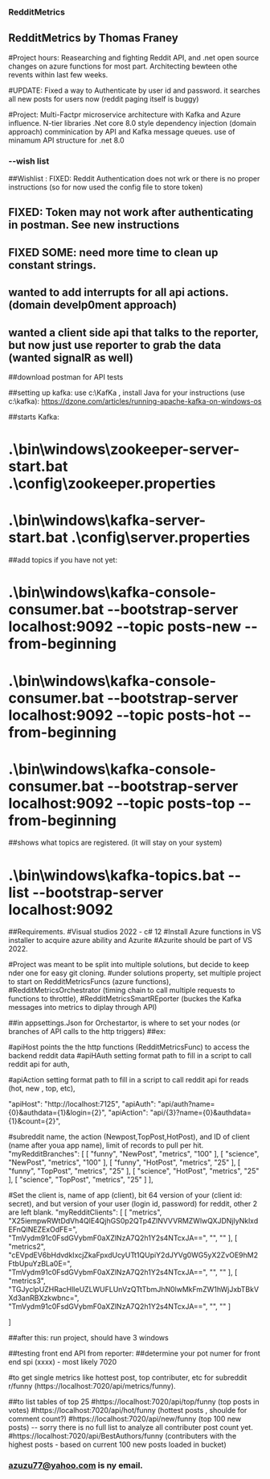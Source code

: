 ### RedditMetrics
## RedditMetrics by Thomas Franey


#Project hours: Reasearching and fighting Reddit API, and .net open source changes on azure functions for most part.
               Architecting bewteen othe revents within last few weeks.

#UPDATE: Fixed a way to Authenticate by user id and password. it searches all new posts for users now (reddit paging itself is buggy)
 


#Project: 
          Multi-Factpr microservice architecture with Kafka and Azure influence. N-tier libraries
         .Net core 8.0 style dependency injection (domain approach)
          comminication by API and Kafka message queues.
          use of minamum API structure for .net 8.0



### --wish list 

##Wishlist : FIXED: Reddit Authentication does not wrk or there is no proper instructions (so for now used the config file to store token) 
##          FIXED: Token may not work after authenticating in postman. See new instructions
##          FIXED SOME: need more time to clean up constant strings.
##          wanted to add interrupts for all api actions. (domain develp0ment approach)
##          wanted a client side api that talks to the reporter, but now just use reporter to grab the data (wanted signalR as well)

           


##download postman for API tests


##setting up kafka: use c:\KafKa , install Java
for your instructions (use c:\kafka): https://dzone.com/articles/running-apache-kafka-on-windows-os

##starts Kafka:
# .\bin\windows\zookeeper-server-start.bat .\config\zookeeper.properties

# .\bin\windows\kafka-server-start.bat .\config\server.properties

##add topics if you have not yet:
# .\bin\windows\kafka-console-consumer.bat --bootstrap-server localhost:9092 --topic posts-new --from-beginning  
# .\bin\windows\kafka-console-consumer.bat --bootstrap-server localhost:9092 --topic posts-hot --from-beginning 
# .\bin\windows\kafka-console-consumer.bat --bootstrap-server localhost:9092 --topic posts-top --from-beginning 

##shows what topics are registered. (it will stay on your system)
# .\bin\windows\kafka-topics.bat --list --bootstrap-server localhost:9092


##Requirements.
#Visual studios 2022 - c# 12
#Install Azure functions in VS installer to acquire azure ability and Azurite
#Azurite should be part of VS 2022.

#Project was meant to be split into multiple solutions, but decide to keep nder one for easy git cloning.
#under solutions property, set multiple project to start on RedditMetricsFuncs (azure functions),
#RedditMetricsOrchestrator (timing chain to call multiple requests to functions to throttle),
#RedditMetricsSmartREporter (buckes the Kafka messages into metrics to diplay through API)

##in appsettings.Json for Orchestartor, is where to set your nodes (or branches of API calls to the http triggers)
##ex:

#apiHost points the the http functions (RedditMetricsFunc) to access the backend reddit data
#apiHAuth setting format path to fill in a script to call reddit api for auth,

#apiAction setting format path to fill in a script to call reddit api for reads (hot, new , top, etc),

 "apiHost": "http://localhost:7125",
 "apiAuth": "api/auth?name={0}&authdata={1}&login={2}",
 "apiAction": "api/{3}?name={0}&authdata={1}&count={2}",

#subreddit name, the action (Newpost,TopPost,HotPost), and ID of client (name after youa app name), limit of records to pull per hit.
 "myRedditBranches": [
   [ "funny", "NewPost", "metrics", "100" ],
   [ "science", "NewPost", "metrics", "100" ],
   [ "funny", "HotPost", "metrics", "25" ],
   [ "funny", "TopPost", "metrics", "25" ],
   [ "science", "HotPost", "metrics", "25" ],
   [ "science", "TopPost", "metrics", "25" ]
 ],

#Set the client is, name of app (client), bit 64 version of your (client id: secret), and but version of your user (login id, password) for reddit, other 2 are left blank.
 "myRedditClients": [
   [ "metrics", "X25iempwRWtDdVh4QlE4QjhGS0p2QTp4ZlNVVVRMZWlwQXJDNjlyNklxdEFnQlNEZExOdFE=", "TmVydm91c0FsdGVybmF0aXZlNzA7Q2h1Y2s4NTcxJA==", "", "" ],
   [ "metrics2", "cEVpdEV6bHdvdkIxcjZkaFpxdUcyUTt1QUpiY2dJYVg0WG5yX2ZvOE9hM2FtbUpuYzBLa0E=", "TmVydm91c0FsdGVybmF0aXZlNzA7Q2h1Y2s4NTcxJA==", "", "" ],
   [ "metrics3", "TGJyclpUZHRacHlleUZLWUFLUnVzQTtTbmJhN0lwMkFmZW1hWjJxbTBkVXd3anRBXzkwbnc=", "TmVydm91c0FsdGVybmF0aXZlNzA7Q2h1Y2s4NTcxJA==", "", "" ]
                 
 ]






##after this: run project, should have 3 windows


##testing front end API from reporter:
##determine your pot numer for front end spi (xxxx) - most likely 7020

#to get single metrics like hottest post, top contributer, etc for subreddit r/funny (https://localhost:7020/api/metrics/funny).

##to list tables of top 25
#https://localhost:7020/api/top/funny (top posts in votes)
#https://localhost:7020/api/hot/funny (hottest posts , shoulde for comment count?)
#https://localhost:7020/api/new/funny (top 100 new posts) -- sorry there is no full list to analyze all contributer post count yet.
#https://localhost:7020/api/BestAuthors/funny (contributers with the highest posts - based on current 100 new posts loaded in bucket)

### azuzu77@yahoo.com is ny email.

